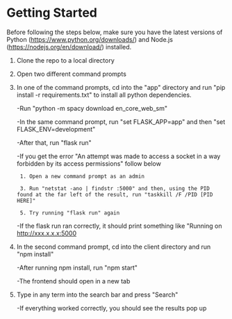 <h1>Getting Started </h1>

Before following the steps below, make sure you have the latest versions of Python (https://www.python.org/downloads/) and Node.js (https://nodejs.org/en/download/) installed.

1. Clone the repo to a local directory

2. Open two different command prompts

3. In one of the command prompts, cd into the "app" directory and run "pip install -r requirements.txt" to install all python dependencies.

    -Run "python -m spacy download en_core_web_sm"

    -In the same command prompt, run "set FLASK_APP=app" and then "set FLASK_ENV=development"
    
    -After that, run "flask run"
    
    -If you get the error "An attempt was made to access a socket in a way forbidden by its access permissions" follow below  
    
        1. Open a new command prompt as an admin
        
        3. Run "netstat -ano | findstr :5000" and then, using the PID found at the far left of the result, run "taskkill /F /PID [PID HERE]"
        
        5. Try running "flask run" again
        
    -If the flask run ran correctly, it should print something like "Running on http://xxx.x.x.x:5000
    
4. In the second command prompt, cd into the client directory and run "npm install"

    -After running npm install, run "npm start"
    
    -The frontend should open in a new tab
    
5. Type in any term into the search bar and press "Search"

    -If everything worked correctly, you should see the results pop up


